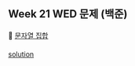 ## Week 21 WED 문제 (백준)

####
👀 [문자열 집합](https://www.acmicpc.net/problem/14425)
####
[solution](https://github.com/wishJinit/Algorithm-Acmicp/blob/master/string/Q14425.java)
